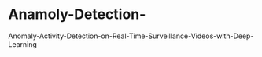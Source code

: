 # Anamoly-Detection-
Anomaly-Activity-Detection-on-Real-Time-Surveillance-Videos-with-Deep-Learning
